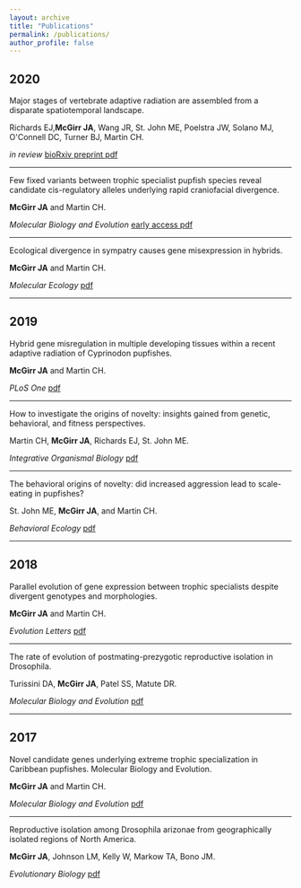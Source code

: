 ```yaml
---
layout: archive
title: "Publications"
permalink: /publications/
author_profile: false
---
```


## 2020
Major stages of vertebrate adaptive radiation are assembled from a disparate spatiotemporal landscape.

Richards EJ,<b>McGirr JA</b>, Wang JR, St. John ME, Poelstra JW, Solano MJ, O'Connell DC, Turner BJ, Martin CH.  

<i>in review</i> [bioRxiv preprint pdf](https://github.com/joemcgirr/joemcgirr.github.io/blob/master/files/papers/richards_2020.pdf)
***

Few fixed variants between trophic specialist pupfish species reveal candidate cis-regulatory alleles underlying rapid craniofacial divergence.

<b>McGirr JA</b> and Martin CH. 

<i>Molecular Biology and Evolution</i> [early access pdf](https://github.com/joemcgirr/joemcgirr.github.io/blob/master/files/papers/mcgirr_2020.pdf)
***

Ecological divergence in sympatry causes gene misexpression in hybrids.

<b>McGirr JA</b> and Martin CH. 

<i>Molecular Ecology</i> [pdf](https://github.com/joemcgirr/joemcgirr.github.io/blob/master/files/papers/mcgirr_2020b.pdf)
***

## 2019
Hybrid gene misregulation in multiple developing tissues within a recent adaptive radiation of Cyprinodon pupfishes.

<b>McGirr JA</b> and Martin CH. 

<i>PLoS One</i> [pdf](https://github.com/joemcgirr/joemcgirr.github.io/blob/master/files/papers/mcgirr_2019.pdf)
***

How to investigate the origins of novelty: insights gained from genetic, behavioral, and fitness perspectives.

Martin CH, <b>McGirr JA</b>, Richards EJ, St. John ME. 

<i>Integrative Organismal Biology</i> [pdf](https://github.com/joemcgirr/joemcgirr.github.io/blob/master/files/papers/martin_2019.pdf)
***

The behavioral origins of novelty: did increased aggression lead to scale-eating in pupfishes? 

St. John ME, <b>McGirr JA</b>, and Martin CH. 

<i>Behavioral Ecology</i> [pdf](https://github.com/joemcgirr/joemcgirr.github.io/blob/master/files/papers/st_john_2019.pdf)
***

## 2018
Parallel evolution of gene expression between trophic specialists despite divergent genotypes and morphologies. 

<b>McGirr JA</b> and Martin CH.

<i>Evolution Letters</i> [pdf](https://github.com/joemcgirr/joemcgirr.github.io/blob/master/files/papers/mcgirr_2018.pdf)
***	

The rate of evolution of postmating-prezygotic reproductive isolation in Drosophila. 

Turissini DA, <b>McGirr JA</b>, Patel SS, Matute DR. 

<i>Molecular Biology and Evolution</i> [pdf](https://github.com/joemcgirr/joemcgirr.github.io/blob/master/files/papers/turissini_2018.pdf)
***

## 2017	
Novel candidate genes underlying extreme trophic specialization in Caribbean pupfishes. Molecular Biology and Evolution.

<b>McGirr JA</b> and Martin CH.

<i>Molecular Biology and Evolution</i> [pdf](https://github.com/joemcgirr/joemcgirr.github.io/blob/master/files/papers/mcgirr_2017b.pdf)
***

Reproductive isolation among Drosophila arizonae from geographically isolated regions of North America.

<b>McGirr JA</b>, Johnson LM, Kelly W, Markow TA, Bono JM.

<i>Evolutionary Biology</i> [pdf](https://github.com/joemcgirr/joemcgirr.github.io/blob/master/files/papers/mcgirr_2017a.pdf)


